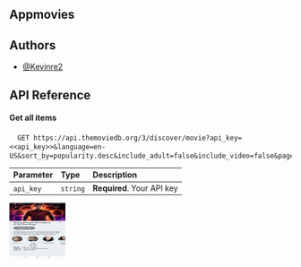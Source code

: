 ## Appmovies

## Authors

- [@Kevinre2](https://www.github.com/kevinr2)

## API Reference

#### Get all items

```http
  GET https://api.themoviedb.org/3/discover/movie?api_key=<<api_key>>&language=en-US&sort_by=popularity.desc&include_adult=false&include_video=false&page=1&with_watch_monetization_types=flatrate
```

| Parameter | Type     | Description                |
| :-------- | :------- | :------------------------- |
| `api_key` | `string` | **Required**. Your API key |

<img src="./assets/img/1.jpg" width="100" height="100" >
